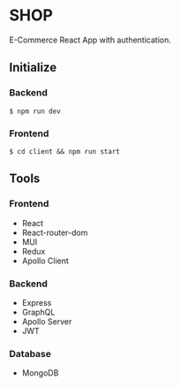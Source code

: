 # SHOP

E-Commerce React App with authentication.

## Initialize
### Backend
`$ npm run dev`

### Frontend
`$ cd client && npm run start`

## Tools

### Frontend
* React
* React-router-dom
* MUI
* Redux
* Apollo Client

### Backend
* Express
* GraphQL
* Apollo Server
* JWT

### Database

* MongoDB